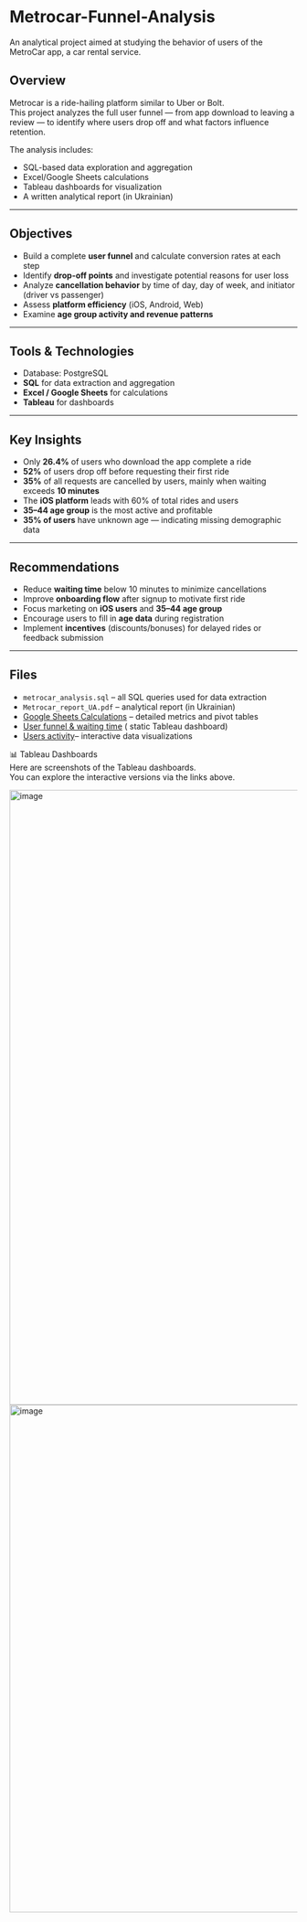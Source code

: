 # Metrocar-Funnel-Analysis
An analytical project aimed at studying the behavior of users of the MetroCar app, a car rental service.


## Overview
Metrocar is a ride-hailing platform similar to Uber or Bolt.  
This project analyzes the full user funnel — from app download to leaving a review — to identify where users drop off and what factors influence retention.

The analysis includes:
- SQL-based data exploration and aggregation  
- Excel/Google Sheets calculations  
- Tableau dashboards for visualization  
- A written analytical report (in Ukrainian)

---

## Objectives
- Build a complete **user funnel** and calculate conversion rates at each step  
- Identify **drop-off points** and investigate potential reasons for user loss  
- Analyze **cancellation behavior** by time of day, day of week, and initiator (driver vs passenger)  
- Assess **platform efficiency** (iOS, Android, Web)  
- Examine **age group activity and revenue patterns**

---

## Tools & Technologies
- Database: PostgreSQL
- **SQL** for data extraction and aggregation
- **Excel / Google Sheets** for calculations
- **Tableau** for dashboards

---

## Key Insights
- Only **26.4%** of users who download the app complete a ride  
- **52%** of users drop off before requesting their first ride  
- **35%** of all requests are cancelled by users, mainly when waiting exceeds **10 minutes**  
- The **iOS platform** leads with 60% of total rides and users  
- **35–44 age group** is the most active and profitable  
- **35% of users** have unknown age — indicating missing demographic data

---

## Recommendations
- Reduce **waiting time** below 10 minutes to minimize cancellations  
- Improve **onboarding flow** after signup to motivate first ride  
- Focus marketing on **iOS users** and **35–44 age group**  
- Encourage users to fill in **age data** during registration  
- Implement **incentives** (discounts/bonuses) for delayed rides or feedback submission

---
## Files
- `metrocar_analysis.sql` – all SQL queries used for data extraction  
- `Metrocar_report_UA.pdf` – analytical report (in Ukrainian)  
- [Google Sheets Calculations](https://docs.google.com/spreadsheets/d/1O8VghSd-DtZTFIJ-Vne_2BVOWs9O5q4nUwD8dC35vY0/edit?usp=sharing) – detailed metrics and pivot tables  
- [User funnel & waiting time](https://public.tableau.com/app/profile/iryna.kucheruk/viz/Userfunnel_17488058149410/FunnelWT) (
static Tableau dashboard)  
- [Users activity](https://public.tableau.com/views/UseractivityMetrocarProject/Usersactivity?:language=en-US&:sid=&:redirect=auth&:display_count=n&:origin=viz_share_link)– interactive data visualizations 



📊 Tableau Dashboards  
Here are screenshots of the Tableau dashboards.  
You can explore the interactive versions via the links above.

<img width="1752" height="1076" alt="image" src="https://github.com/user-attachments/assets/45b29536-df74-40c2-aa1c-3b3d8c3300d2" />  

<img width="1255" height="888" alt="image" src="https://github.com/user-attachments/assets/f148887f-7aea-4c90-bb5d-bb4ca4724b4c" />




